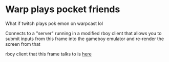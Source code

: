 # Warp plays pocket friends

What if twitch plays pok emon on warpcast lol

Connects to a "server" running in a modified rboy client that allows you to submit inputs
from this frame into the gameboy emulator and re-render the screen from that

rboy client that this frame talks to is [here](https://github.com/0x330a-public/rboy)
